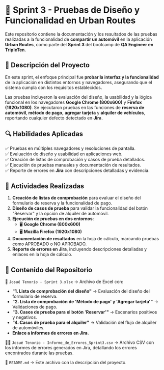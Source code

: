 # 🚀 Sprint 3 - Pruebas de Diseño y Funcionalidad en Urban Routes  

Este repositorio contiene la documentación y los resultados de las pruebas realizadas a la funcionalidad de **compartir un automóvil** en la aplicación **Urban Routes**, como parte del **Sprint 3** del bootcamp de **QA Engineer en TripleTen**.  

## 📝 Descripción del Proyecto  

En este sprint, el enfoque principal fue **probar la interfaz y la funcionalidad** de la aplicación en distintos entornos y navegadores, asegurando que el sistema cumpla con los requisitos establecidos.  

Las pruebas incluyeron la evaluación del diseño, la usabilidad y la lógica funcional en los navegadores **Google Chrome (800x600)** y **Firefox (1920x1080)**. Se ejecutaron pruebas en las funciones de **reserva de automóvil**, **método de pago**, **agregar tarjeta** y **alquiler de vehículos**, reportando cualquier defecto detectado en **Jira**.  

## 🔍 Habilidades Aplicadas  

✅ Pruebas en múltiples navegadores y resoluciones de pantalla.  
✅ Evaluación de diseño y usabilidad en aplicaciones web.  
✅ Creación de listas de comprobación y casos de prueba detallados.  
✅ Ejecución de pruebas manuales y documentación de resultados.  
✅ Reporte de errores en **Jira** con descripciones detalladas y evidencia.  

## 📌 Actividades Realizadas  

1. **Creación de listas de comprobación** para evaluar el diseño del formulario de reserva y la funcionalidad de pago.  
2. **Diseño de casos de prueba** para validar la funcionalidad del botón "Reservar" y la opción de alquiler de automóvil.  
3. **Ejecución de pruebas en dos entornos**:  
   - 🖥️ **Google Chrome (800x600)**  
   - 🖥️ **Mozilla Firefox (1920x1080)**  
4. **Documentación de resultados** en la hoja de cálculo, marcando pruebas como APROBADO o NO APROBADO.  
5. **Reporte de errores en Jira**, incluyendo descripciones detalladas y enlaces en la hoja de cálculo.  

## 📂 Contenido del Repositorio  

📄 `Josué Tenorio - Sprint 3.xlsx` → Archivo de Excel con:  
   - **"1. Lista de comprobación del diseño"** → Evaluación del diseño del formulario de reserva.  
   - **"2. Lista de comprobación de 'Método de pago' y 'Agregar tarjeta'"** → Validaciones de pago.  
   - **"3. Casos de prueba para el botón 'Reservar'"** → Escenarios positivos y negativos.  
   - **"4. Casos de prueba para el alquiler"** → Validación del flujo de alquiler de automóviles.  
   - **Enlace a informes de errores en Jira.**

🐞📄 `Josué Tenorio - Informe_de_Errores_Sprint3.csv` → Archivo CSV con los informes de errores generados en Jira, detallando los errores encontrados durante las pruebas.

📜 `README.md` → Este archivo con la descripción del proyecto.
